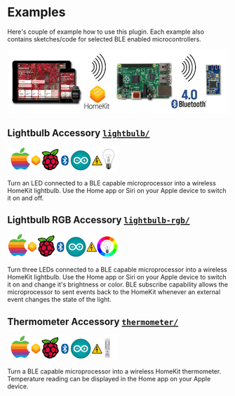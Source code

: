 
# Examples


Here's couple of example how to use this plugin. Each example also contains sketches/code for selected BLE enabled microcontrollers.

<img src="../images/examples.jpg">


## Lightbulb Accessory [`lightbulb/`](lightbulb)

<img src="lightbulb/images/lightbulb.jpg" width="50%">

Turn an LED connected to a BLE capable microprocessor into a wireless HomeKit lightbulb. Use the Home app or Siri on your Apple device to switch it on and off.


## Lightbulb RGB Accessory [`lightbulb-rgb/`](lightbulb-rgb)

<img src="lightbulb-rgb/images/lightbulb-rgb.jpg" width="50%">

Turn three LEDs connected to a BLE capable microprocessor into a wireless HomeKit lightbulb. Use the Home app or Siri on your Apple device to switch it on and change it's brightness or color. BLE subscribe capability allows the microprocessor to sent events back to the HomeKit whenever an external event changes the state of the light.


## Thermometer Accessory [`thermometer/`](thermometer)

<img src="thermometer/images/thermometer.jpg" width="50%">

Turn a BLE capable microprocessor into a wireless HomeKit thermometer. Temperature reading can be displayed in the Home app on your Apple device.
